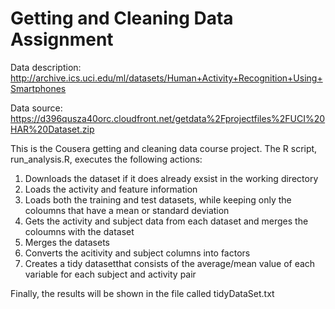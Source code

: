 # Getting and Cleaning Data Assignment

Data description: http://archive.ics.uci.edu/ml/datasets/Human+Activity+Recognition+Using+Smartphones

Data source: https://d396qusza40orc.cloudfront.net/getdata%2Fprojectfiles%2FUCI%20HAR%20Dataset.zip

This is the Cousera getting and cleaning data course project. The R script, run_analysis.R, executes the following actions:

1. Downloads the dataset if it does already exsist in the working directory
2. Loads the activity and feature information
3. Loads both the training and test datasets, while keeping only the coloumns that have a mean or standard deviation
4. Gets the activity and subject data from each dataset and merges the coloumns with the dataset
5. Merges the datasets
6. Converts the acitivity and subject columns into factors
7. Creates a tidy datasetthat consists of the average/mean value of each variable for each subject and activity pair

Finally, the results will be shown in the file called tidyDataSet.txt
